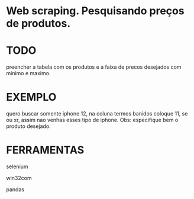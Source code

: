 # Web scraping. Pesquisando preços de produtos.

# TODO
preencher a tabela com os produtos e a faixa de precos desejados com  minimo e maximo.

# EXEMPLO
quero buscar somente iphone 12, na coluna termos banidos coloque 11, se ou xr, assim nao venhas esses tipo de iphone. Obs: especifique bem o produto desejado.
 
# FERRAMENTAS
selenium

win32com

pandas
